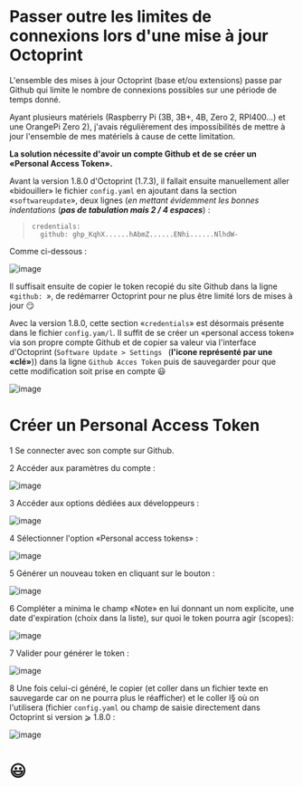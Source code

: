 # Passer outre les limites de connexions lors d'une mise à jour Octoprint

L'ensemble des mises à jour Octoprint (base et/ou extensions) passe par Github qui limite le nombre de connexions possibles sur une période de temps donné.

Ayant plusieurs matériels (Raspberry Pi (3B, 3B+, 4B, Zero 2, RPI400…) et une OrangePi Zero 2), j'avais régulièrement des impossibilités de mettre à jour l'ensemble de mes matériels à cause de cette limitation. 

**La solution nécessite d'avoir un compte Github et de se créer un «Personal Access Token».**
 
Avant la version 1.8.0 d'Octoprint (1.7.3), il fallait ensuite manuellement aller «bidouiller» le fichier `config.yaml` en ajoutant dans la section «`softwareupdate`», deux lignes (*en mettant évidemment les bonnes indentations* (***pas de tabulation mais 2 / 4 espaces***) :

 >     credentials:
 >       github: ghp_KqhX......hAbmZ......ENhi......NlhdW-
 
 Comme ci-dessous :
 
 ![image](./images/Personal_access_tokens/config-yaml-github-token.jpg)
 
Il suffisait ensuite de copier le token recopié du site Github dans la ligne «`github: `», de redémarrer Octoprint pour ne plus être limité lors de mises à jour :smirk:

Avec la version 1.8.0, cette section «`credentials`» est désormais présente dans le fichier `config.yam/l`. Il suffit de se créer un «personal access token» via son propre compte Github et de copier sa valeur via l'interface d'Octoprint (`Software Update > Settings ` (**l'icone représenté par une «clé»**)) dans la ligne `Github Acces Token` puis de sauvegarder pour que cette modification soit prise en compte :smiley:

![image](./images/Personal_access_tokens/octo-plugin-conf-software-update-Github-access-token.jpg)

# Créer un Personal Access Token

 1 Se connecter avec son compte sur Github.
 
 2 Accéder aux paramètres du compte :
 
 ![image](./images/Personal_access_tokens/1-compte-settings.jpg)
 
 3 Accéder aux options dédiées aux développeurs :
 
 ![image](./images/Personal_access_tokens/2-developper-settings.jpg)
 
 4 Sélectionner l'option «Personal access tokens» :
 
 ![image](./images/Personal_access_tokens/3-personal-access-tokens.jpg)
 
 5 Générer un nouveau token en cliquant sur le bouton :
  
 ![image](./images/Personal_access_tokens/4-generate-new-token.jpg)
 
 6 Compléter a minima le champ «Note» en lui donnant un nom explicite, une date d'expiration (choix dans la liste), sur quoi le token pourra agir (scopes):
  
 ![image](./images/Personal_access_tokens/5-new-personal-access-token.jpg)
  
 7 Valider pour générer le token :
  
 ![image](./images/Personal_access_tokens/6-new-personal-access-token_2.jpg)
  
 8 Une fois celui-ci généré, le copier (et coller dans un fichier texte en sauvegarde car on ne pourra plus le réafficher) et le coller l§ où on l'utilisera (fichier `config.yaml` ou champ de saisie directement dans Octoprint si version ⩾ 1.8.0 :
  
 ![image](./images/Personal_access_tokens/7-personal-access-token-généré.jpg)
 
 # :smiley:
  

